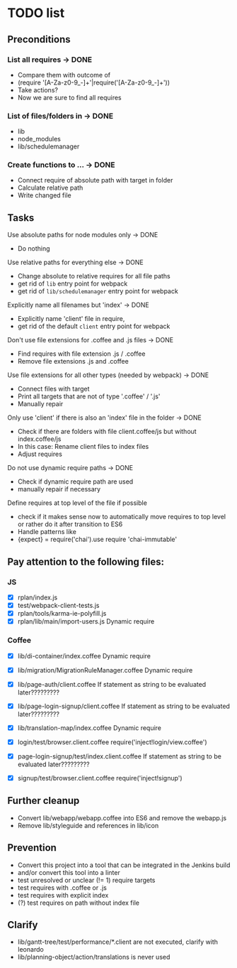 # TODO list

## Preconditions

### List all requires -> DONE
* Compare them with outcome of
* (require '[A-Za-z0-9_-]+'|require\('[A-Za-z0-9_-]+'\))
* Take actions?
* Now we are sure to find all requires

### List of files/folders in -> DONE
* lib
* node_modules
* lib/schedulemanager

### Create functions to ... -> DONE
* Connect require of absolute path with target in folder
* Calculate relative path
* Write changed file

## Tasks

Use absolute paths for node modules only -> DONE
* Do nothing

Use relative paths for everything else -> DONE
* Change absolute to relative requires for all file paths
* get rid of `lib` entry point for webpack
* get rid of `lib/schedulemanager` entry point for webpack

Explicitly name all filenames but 'index' -> DONE
* Explicitly name 'client' file in require,
* get rid of the default `client` entry point for webpack

Don't use file extensions for .coffee and .js files -> DONE
* Find requires with file extension .js / .coffee
* Remove file extensions .js and .coffee

Use file extensions for all other types (needed by webpack) -> DONE
* Connect files with target
* Print all targets that are not of type '.coffee' / '.js'
* Manually repair

Only use 'client' if there is also an 'index' file in the folder -> DONE
* Check if there are folders with file client.coffee/js but without index.coffee/js
* In this case: Rename client files to index files
* Adjust requires

Do not use dynamic require paths -> DONE
* Check if dynamic require path are used
* manually repair if necessary

Define requires at top level of the file if possible
* check if it makes sense now to automatically move requires to top level or rather do it after transition to ES6
* Handle patterns like
* {expect} = require('chai').use require 'chai-immutable'


## Pay attention to the following files:

### JS
* [x] rplan/index.js
* [x] test/webpack-client-tests.js
* [x] rplan/tools/karma-ie-polyfill.js
* [x] rplan/lib/main/import-users.js              Dynamic require

### Coffee
* [x] lib/di-container/index.coffee               Dynamic require
* [x] lib/migration/MigrationRuleManager.coffee   Dynamic require
* [x] lib/page-auth/client.coffee                 If statement as string to be evaluated later?????????
* [x] lib/page-login-signup/client.coffee         If statement as string to be evaluated later?????????
* [x] lib/translation-map/index.coffee            Dynamic require
* [x] login/test/browser.client.coffee            require('inject!login/view.coffee')
* [x] page-login-signup/test/index.client.coffee  If statement as string to be evaluated later?????????
* [x] signup/test/browser.client.coffee           require('inject!signup')


## Further cleanup
* Convert lib/webapp/webapp.coffee into ES6 and remove the webapp.js
* Remove lib/styleguide and references in lib/icon

## Prevention

* Convert this project into a tool that can be integrated in the Jenkins build
* and/or convert this tool into a linter
* test unresolved or unclear (!= 1) require targets
* test requires with .coffee or .js
* test requires with explicit index
* (?) test requires on path without index file

## Clarify
* lib/gantt-tree/test/performance/*.client are not executed, clarify with leonardo
* lib/planning-object/action/translations is never used
